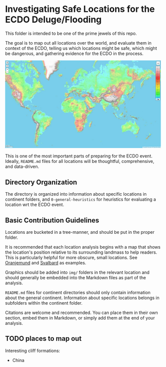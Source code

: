 # Investigating Safe Locations for the ECDO Deluge/Flooding

This folder is intended to be one of the prime jewels of this repo.

The goal is to map out all locations over the world, and evaluate them in context of the ECDO, telling us which locations might be safe, which might be dangerous, and gathering evidence for the ECDO in the process.

![world](0-general-heuristics/elevation/img/global-elevation.jpg "world")

This is one of the most important parts of preparing for the ECDO event. Ideally, `README.md` files for all locations will be thoughtful, comprehensive, and data-driven.

## Directory Organization

The directory is organized into information about specific locations in continent folders, and `0-general-heuristics` for heuristics for evaluating a location wrt the ECDO event.

## Basic Contribution Guidelines

Locations are bucketed in a tree-manner, and should be put in the proper folder.

It is recommended that each location analysis begins with a map that shows the location's position relative to its surrounding landmass to help readers. This is particularly helpful for more obscure, small locations. See [Oranjemund](https://github.com/sovrynn/ecdo/tree/master/4-LOCATION-MAPPING/africa/south-africa/oranjemund) and [Svalbard](https://github.com/sovrynn/ecdo/tree/master/4-LOCATION-MAPPING/arctic/svalbard) as examples.

Graphics should be added into `img/` folders in the relevant location and should generally be embedded into the Markdown files as part of the analysis.

`README.md` files for continent directories should only contain information about the general continent. Information about specific locations belongs in subfolders within the continent folder.

Citations are welcome and recommended. You can place them in their own section, embed them in Markdown, or simply add them at the end of your analysis.

## TODO places to map out

Interesting cliff formations:
- China

